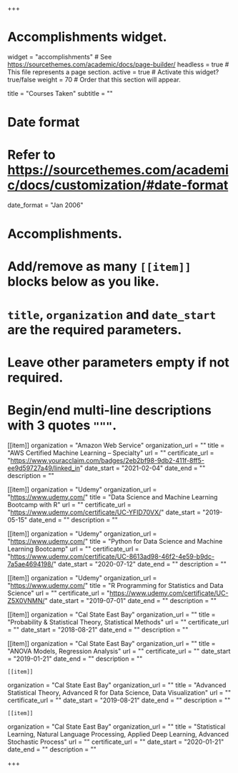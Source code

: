+++
# Accomplishments widget.
widget = "accomplishments"  # See https://sourcethemes.com/academic/docs/page-builder/
headless = true  # This file represents a page section.
active = true  # Activate this widget? true/false
weight = 70  # Order that this section will appear.

title = "Courses Taken"
subtitle = ""

# Date format
#   Refer to https://sourcethemes.com/academic/docs/customization/#date-format
date_format = "Jan 2006"

# Accomplishments.
#   Add/remove as many `[[item]]` blocks below as you like.
#   `title`, `organization` and `date_start` are the required parameters.
#   Leave other parameters empty if not required.
#   Begin/end multi-line descriptions with 3 quotes `"""`.

[[item]]
  organization = "Amazon Web Service"
  organization_url = ""
  title = "AWS Certified Machine Learning – Specialty"
  url = ""
  certificate_url = "https://www.youracclaim.com/badges/2eb2bf98-9db2-411f-8ff5-ee9d59727a49/linked_in"
  date_start = "2021-02-04"
  date_end = ""
  description = ""


[[item]]
  organization = "Udemy"
  organization_url = "https://www.udemy.com/"
  title = "Data Science and Machine Learning Bootcamp with R"
  url = ""
  certificate_url = "https://www.udemy.com/certificate/UC-YFID70VX/"
  date_start = "2019-05-15"
  date_end = ""
  description = ""

[[item]]
  organization = "Udemy"
  organization_url = "https://www.udemy.com/"
  title = "Python for Data Science and Machine Learning Bootcamp"
  url = ""
  certificate_url = "https://www.udemy.com/certificate/UC-8613ad98-46f2-4e59-b9dc-7a5ae4694198/"
  date_start = "2020-07-12"
  date_end = ""
  description = ""


[[item]]
  organization = "Udemy"
  organization_url = "https://www.udemy.com/"
  title = "R Programming for Statistics and Data Science"
  url = ""
  certificate_url = "https://www.udemy.com/certificate/UC-Z5X0VNMN/"
  date_start = "2019-07-01"
  date_end = ""
  description = ""
  

[[item]]
  organization = "Cal State East Bay"
  organization_url = ""
  title = "Probability & Statistical Theory, Statistical Methods"
  url = ""
  certificate_url = ""
  date_start = "2018-08-21"
  date_end = ""
  description = ""


  [[item]]
  organization = "Cal State East Bay"
  organization_url = ""
  title = "ANOVA Models, Regression Analysis"
  url = ""
  certificate_url = ""
  date_start = "2019-01-21"
  date_end = ""
  description = ""
  
  
    [[item]]
  organization = "Cal State East Bay"
  organization_url = ""
  title = "Advanced Statistical Theory, Advanced R for Data Science, Data Visualization"
  url = ""
  certificate_url = ""
  date_start = "2019-08-21"
  date_end = ""
  description = ""
  
  
    [[item]]
  organization = "Cal State East Bay"
  organization_url = ""
  title = "Statistical Learning, Natural Language Processing, Applied Deep Learning, Advanced Stochastic Process"
  url = ""
  certificate_url = ""
  date_start = "2020-01-21"
  date_end = ""
  description = ""
  
  
+++
